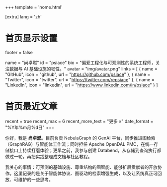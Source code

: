 +++
template = 'home.html'

[extra]
lang = 'zh'

# 首页显示设置
footer = false

name = "尚卓燃"
id = "psiace"
bio = "偏爱工程化与可观测性的系统工程师，关注数据与 AI 基础设施的韧性。"
avatar = "img/avatar.png"
links = [
    { name = "GitHub", icon = "github", url = "https://github.com/psiace" },
    { name = "Twitter", icon = "twitter", url = "https://twitter.com/repsiace" },
    { name = "LinkedIn", icon = "linkedin", url = "https://www.linkedin.com/in/psiace" }
]

# 首页最近文章
recent = true
recent_max = 6
recent_more_text = "更多 »"
date_format = "%Y年%m月%d日"
+++

你好，我是 **尚卓燃**。目前负责 NebulaGraph 的 GenAI 平台，同步推进图检索（GraphRAG）与智能体工作流；同时担任 Apache OpenDAL PMC，在统一存储接口上持续打磨体验；更早之前，我参与创建 Databend，从存储到查询执行都做过一轮，再把实践整理成文档与社区教程。

我关心的事情：可预测的基础设施、尊重结构的图智能、能够扩展贡献者的开放协作。这里记录的是关于智能体协议、图驱动的检索增强生成，以及让系统真正可回放、可维护的一些思考。
